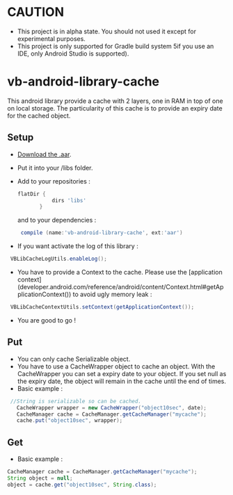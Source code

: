 CAUTION
=======
 - This project is in alpha state. You should not used it except for experimental purposes.
 - This project is only supported for Gradle build system 5if you use an IDE, only Android Studio is supported).

vb-android-library-cache
========================

This android library provide a cache with 2 layers, one in RAM in top of one on local storage.
The particularity of this cache is to provide an expiry date for the cached object.

Setup
-----
 - [Download the .aar](aar/vb-android-library-cache.aar).
 - Put it into your /libs folder.
 - Add to your repositories :
   ```gradle
   flatDir {
              dirs 'libs'
          }
   ```
   and to your dependencies :
   ```gradle
    compile (name:'vb-android-library-cache', ext:'aar')
   ```

 - If you want activate the log of this library :
  ```java
   VBLibCacheLogUtils.enableLog();
  ```
 - You have to provide a Context to the cache. Please use the [application context] (developer.android.com/reference/android/content/Context.html#getApplicationContext())
 to avoid ugly memory leak : 
  ```java
   VBLibCacheContextUtils.setContext(getApplicationContext());
  ```  
  
 - You are good to go !
  
Put
---
 - You can only cache Serializable object.
 - You have to use a CacheWrapper object to cache an object. With the CacheWrapper you can set a expiry date to your object. If you set null as the expiry date, the object
 will remain in the cache until the end of times.
 - Basic example :
 ```java
  //String is serializable so can be cached.
    CacheWrapper wrapper = new CacheWrapper("object10sec", date);
    CacheManager cache = CacheManager.getCacheManager("mycache");
    cache.put("object10sec", wrapper);
  ```
    
Get
---
 - Basic example :
 ```java
 CacheManager cache = CacheManager.getCacheManager("mycache");
 String object = null;
 object = cache.get("object10sec", String.class);
 ```